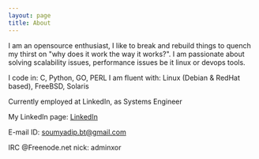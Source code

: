 ```yaml
---
layout: page
title: About
---
```


I am an opensource enthusiast, I like to break and rebuild things to quench my thirst on "why does it work the way it works?". I am passionate about solving scalability issues, performance issues be it linux or devops tools.

I code in: C, Python, GO, PERL 
I am fluent with: Linux (Debian & RedHat based), FreeBSD, Solaris

Currently employed at LinkedIn, as Systems Engineer

My LinkedIn page: [LinkedIn](https://in.linkedin.com/in/soumyadipdm)

E-mail ID: soumyadip.bt@gmail.com

IRC @Freenode.net nick: adminxor
